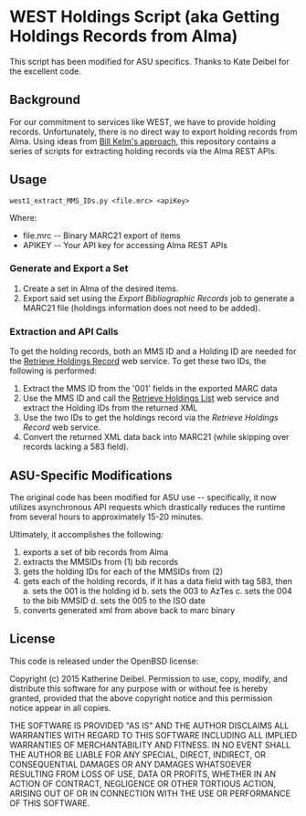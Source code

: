 # WEST Holdings Script (aka Getting Holdings Records from Alma)
This script has been modified for ASU specifics. Thanks to Kate Deibel for the excellent code.

## Background
For our commitment to services like WEST, we have to provide holding records. Unfortunately, there is no direct way to export holding records from Alma. Using ideas from [Bill Kelm's approach](https://github.com/hatfieldlibrary/alma-holdings-records), this repository contains a series of scripts for extracting holding records via the Alma REST APIs.

## Usage ##
```
west1_extract_MMS_IDs.py <file.mrc> <apiKey>
```
Where:
-    file.mrc   --    Binary MARC21 export of items
-    APIKEY     --    Your API key for accessing Alma REST APIs

### Generate and Export a Set ###
1. Create a set in Alma of the desired items.
2. Export said set using the *Export Bibliographic Records* job to generate a MARC21 file (holdings information does not need to be added).

### Extraction and API Calls ###
To get the holding records, both an MMS ID and a Holding ID are needed for the [Retrieve Holdings Record](https://developers.exlibrisgroup.com/alma/apis/bibs/) web service. To get these two IDs, the following is performed:

1. Extract the MMS ID from the '001' fields in the exported MARC data
2. Use the MMS ID and call the [Retrieve Holdings List](https://developers.exlibrisgroup.com/alma/apis/bibs/) web service and extract the Holding IDs from the returned XML
3. Use the two IDs to get the holdings record via the *Retrieve Holdings Record* web service.
4. Convert the returned XML data back into MARC21 (while skipping over records lacking a 583 field).

## ASU-Specific Modifications
The original code has been modified for ASU use -- specifically, it now utilizes asynchronous API requests which drastically reduces the runtime from several hours to approximately 15-20 minutes.

Ultimately, it accomplishes the following:
1. exports a set of bib records from Alma
2. extracts the MMSIDs from (1) bib records
3. gets the holding IDs for each of the MMSIDs from (2)
4. gets each of the holding records, if it has a data field with tag 583, then
  a. sets the 001 is the holding id
  b. sets the 003 to AzTes
  c. sets the 004 to the bib MMSID
  d. sets the 005 to the ISO date
5. converts generated xml from above back to marc binary

## License
This code is released under the OpenBSD license:

Copyright (c) 2015 Katherine Deibel. Permission to use, copy, modify, and distribute this software for any purpose with or without fee is hereby granted, provided that the above copyright notice and this permission notice appear in all copies.

THE SOFTWARE IS PROVIDED "AS IS" AND THE AUTHOR DISCLAIMS ALL WARRANTIES WITH REGARD TO THIS SOFTWARE INCLUDING ALL IMPLIED WARRANTIES OF MERCHANTABILITY AND FITNESS. IN NO EVENT SHALL THE AUTHOR BE LIABLE FOR ANY SPECIAL, DIRECT, INDIRECT, OR CONSEQUENTIAL DAMAGES OR ANY DAMAGES WHATSOEVER RESULTING FROM LOSS OF USE, DATA OR PROFITS, WHETHER IN AN ACTION OF CONTRACT, NEGLIGENCE OR OTHER TORTIOUS ACTION, ARISING OUT OF OR IN CONNECTION WITH THE USE OR PERFORMANCE OF THIS SOFTWARE.
